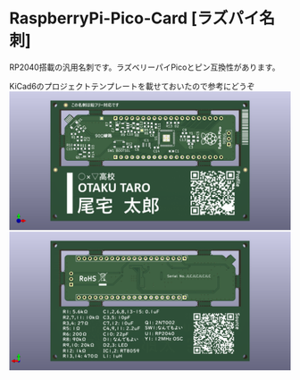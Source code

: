 # RaspberryPi-Pico-Card [ラズパイ名刺]
RP2040搭載の汎用名刺です。ラズベリーパイPicoとピン互換性があります。

KiCad6のプロジェクトテンプレートを載せておいたので参考にどうぞ
![RaspberryPi-Pico-Card-F.png](./RaspberryPi-Pico-Card-F.png)
![RaspberryPi-Pico-Card-B.png](./RaspberryPi-Pico-Card-B.png)
